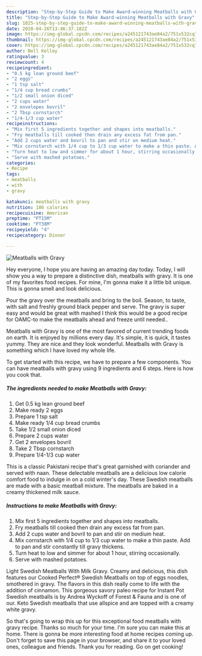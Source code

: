 ```yaml
---
description: "Step-by-Step Guide to Make Award-winning Meatballs with Gravy"
title: "Step-by-Step Guide to Make Award-winning Meatballs with Gravy"
slug: 1025-step-by-step-guide-to-make-award-winning-meatballs-with-gravy
date: 2020-04-26T13:46:37.182Z
image: https://img-global.cpcdn.com/recipes/a245121743ae84a2/751x532cq70/meatballs-with-gravy-recipe-main-photo.jpg
thumbnail: https://img-global.cpcdn.com/recipes/a245121743ae84a2/751x532cq70/meatballs-with-gravy-recipe-main-photo.jpg
cover: https://img-global.cpcdn.com/recipes/a245121743ae84a2/751x532cq70/meatballs-with-gravy-recipe-main-photo.jpg
author: Nell Kelley
ratingvalue: 3
reviewcount: 4
recipeingredient:
- "0.5 kg lean ground beef"
- "2 eggs"
- "1 tsp salt"
- "1/4 cup bread crumbs"
- "1/2 small onion diced"
- "2 cups water"
- "2 envelopes bovril"
- "2 Tbsp cornstarch"
- "1/4-1/3 cup water"
recipeinstructions:
- "Mix first 5 ingredients together and shapes into meatballs."
- "Fry meatballs till cooked then drain any excess fat from pan."
- "Add 2 cups water and bovril to pan and stir on medium heat."
- "Mix cornstarch with 1/4 cup to 1/3 cup water to make a thin paste. Add to pan and stir constantly till gravy thickens."
- "Turn heat to low and simmer for about 1 hour, stirring occasionally."
- "Serve with mashed potatoes."
categories:
- Recipe
tags:
- meatballs
- with
- gravy

katakunci: meatballs with gravy 
nutrition: 186 calories
recipecuisine: American
preptime: "PT15M"
cooktime: "PT38M"
recipeyield: "4"
recipecategory: Dinner

---
```



![Meatballs with Gravy](https://img-global.cpcdn.com/recipes/a245121743ae84a2/751x532cq70/meatballs-with-gravy-recipe-main-photo.jpg)

Hey everyone, I hope you are having an amazing day today. Today, I will show you a way to prepare a distinctive dish, meatballs with gravy. It is one of my favorites food recipes. For mine, I'm gonna make it a little bit unique. This is gonna smell and look delicious.

Pour the gravy over the meatballs and bring to the boil. Season, to taste, with salt and freshly ground black pepper and serve. The gravy is super easy and would be great with mashed I think this would be a good recipe for OAMC-to make the meatballs ahead and freeze until needed..

Meatballs with Gravy is one of the most favored of current trending foods on earth. It is enjoyed by millions every day. It's simple, it is quick, it tastes yummy. They are nice and they look wonderful. Meatballs with Gravy is something which I have loved my whole life.


To get started with this recipe, we have to prepare a few components. You can have meatballs with gravy using 9 ingredients and 6 steps. Here is how you cook that.

<!--inarticleads1-->

##### The ingredients needed to make Meatballs with Gravy:

1. Get 0.5 kg lean ground beef
1. Make ready 2 eggs
1. Prepare 1 tsp salt
1. Make ready 1/4 cup bread crumbs
1. Take 1/2 small onion diced
1. Prepare 2 cups water
1. Get 2 envelopes bovril
1. Take 2 Tbsp cornstarch
1. Prepare 1/4-1/3 cup water


This is a classic Pakistani recipe that&#39;s great garnished with coriander and served with naan. These delectable meatballs are a delicious low calorie comfort food to indulge in on a cold winter&#39;s day. These Swedish meatballs are made with a basic meatball mixture. The meatballs are baked in a creamy thickened milk sauce. 

<!--inarticleads2-->

##### Instructions to make Meatballs with Gravy:

1. Mix first 5 ingredients together and shapes into meatballs.
1. Fry meatballs till cooked then drain any excess fat from pan.
1. Add 2 cups water and bovril to pan and stir on medium heat.
1. Mix cornstarch with 1/4 cup to 1/3 cup water to make a thin paste. Add to pan and stir constantly till gravy thickens.
1. Turn heat to low and simmer for about 1 hour, stirring occasionally.
1. Serve with mashed potatoes.


Light Swedish Meatballs With Milk Gravy. Creamy and delicious, this dish features our Cooked Perfect® Swedish Meatballs on top of eggs noodles, smothered in gravy. The flavors in this dish really come to life with the addition of cinnamon. This gorgeous savory paleo recipe for Instant Pot Swedish meatballs is by Andrea Wyckoff of Forest &amp; Fauna and is one of our. Keto Swedish meatballs that use allspice and are topped with a creamy white gravy. 

So that's going to wrap this up for this exceptional food meatballs with gravy recipe. Thanks so much for your time. I'm sure you can make this at home. There is gonna be more interesting food at home recipes coming up. Don't forget to save this page in your browser, and share it to your loved ones, colleague and friends. Thank you for reading. Go on get cooking!
